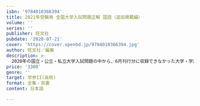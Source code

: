 ```yaml
---
isbn: '9784010366394'
title: 2021年受験用 全国大学入試問題正解 国語（追加掲載編）
volume: ''
series: ''
publisher: 旺文社
pubdate: '2020-07-21'
cover: 'https://cover.openbd.jp/9784010366394.jpg'
author: 旺文社／編集
description: >-
  2020年の国立・公立・私立大学入試問題の中から、6月刊行分に収録できなかった大学・学部の問題を追加掲載したものです。受験生の志望校の決定とその入試対策用の問題集として、また入試資料として、幅広く利用できます。私立・国公立大学編と同様、解説・解答を詳細に掲載しています。
price: '3300'
genre: ''
target: 学参II(高校)
format: 全集・双書
content: 日本語

---
```

